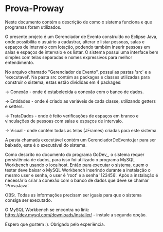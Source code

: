 # Prova-Proway
Neste documento contém a descrição de como o sistema funciona e que programas foram utilizados.

  O presente projeto é um Gerenciador de Evento construído no Eclipse Java, onde possibilita o usuário a cadastrar, alterar e listar pessoas, salas e espaços de intervalo com lotação, podendo também inserir pessoas em salas e espaços de intervalo e os listar. O sistema possuí uma interface bem simples com telas separadas e nomes expressivos para melhor entendimento.
  
  No arquivo chamado "Gerenciador de Evento", possuí as pastas 'src' e a 'executavel'. Na pasta src contém as packages e classes utilizadas para construir o sistema, estas estão divididas em 4 packages:
  
  -> Conexão - onde é estabelecida a conexão com o banco de dados.
  
  -> Entidades - onde é criado as variáveis de cada classe, utilizando getters e setters.
  
  -> TrataDados - onde é feito verificações de espaços em branco e vinculações de pessoas com salas e espaços de intervalo.
  
  -> Visual - onde contém todas as telas (JFrames) criadas para este sistema.
  
  A pasta chamada executável contém um GerenciadorDeEvento.jar para ser baixado, este é o executável do sistema.
 
 
 
  Como descrito no documento do programa GoDev_, o sistema requer persistência de dados, para isso foi utilizado o programa MySQL Workbench usando o localhost. Então para executar o sistema, quem o testar deve baixar o MySQL Workbench inserindo durante a instalação o mesmo user e senha, o user é 'root' e a senha '123456'. Após a instalação é necessário criar a conexão com o banco de dados que deve se chamar 'ProvaJava'. 
  
OBS:. Todas as informações precisam ser iguais para que o sistema consiga ser executado.

O MySQL Workbench se encontra no link: https://dev.mysql.com/downloads/installer/  - instale a segunda opção.



Espero que gostem :).
Obrigado pelo experiência.

